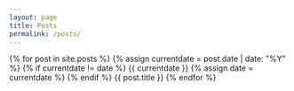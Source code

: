 ```yaml
---
layout: page
title: Posts
permalink: /posts/
---
```

{% for post in site.posts %}
  {% assign currentdate = post.date | date: "%Y" %}
  {% if currentdate != date %}
      {{ currentdate }}
    {% assign date = currentdate %}
  {% endif %}
  {{ post.title }}
{% endfor %}
